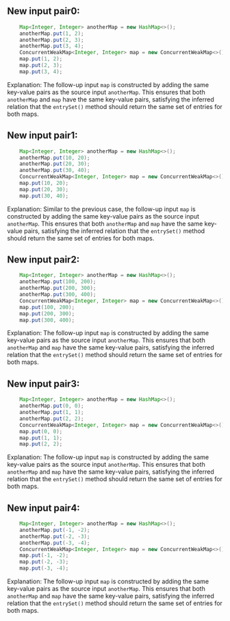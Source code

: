 ## New input pair0:
```java
    Map<Integer, Integer> anotherMap = new HashMap<>();
    anotherMap.put(1, 2);
    anotherMap.put(2, 3);
    anotherMap.put(3, 4);
    ConcurrentWeakMap<Integer, Integer> map = new ConcurrentWeakMap<>();
    map.put(1, 2);
    map.put(2, 3);
    map.put(3, 4);
```

Explanation: The follow-up input `map` is constructed by adding the same key-value pairs as the source input `anotherMap`. This ensures that both `anotherMap` and `map` have the same key-value pairs, satisfying the inferred relation that the `entrySet()` method should return the same set of entries for both maps.

## New input pair1:
```java
    Map<Integer, Integer> anotherMap = new HashMap<>();
    anotherMap.put(10, 20);
    anotherMap.put(20, 30);
    anotherMap.put(30, 40);
    ConcurrentWeakMap<Integer, Integer> map = new ConcurrentWeakMap<>();
    map.put(10, 20);
    map.put(20, 30);
    map.put(30, 40);
```

Explanation: Similar to the previous case, the follow-up input `map` is constructed by adding the same key-value pairs as the source input `anotherMap`. This ensures that both `anotherMap` and `map` have the same key-value pairs, satisfying the inferred relation that the `entrySet()` method should return the same set of entries for both maps.

## New input pair2:
```java
    Map<Integer, Integer> anotherMap = new HashMap<>();
    anotherMap.put(100, 200);
    anotherMap.put(200, 300);
    anotherMap.put(300, 400);
    ConcurrentWeakMap<Integer, Integer> map = new ConcurrentWeakMap<>();
    map.put(100, 200);
    map.put(200, 300);
    map.put(300, 400);
```

Explanation: The follow-up input `map` is constructed by adding the same key-value pairs as the source input `anotherMap`. This ensures that both `anotherMap` and `map` have the same key-value pairs, satisfying the inferred relation that the `entrySet()` method should return the same set of entries for both maps.

## New input pair3:
```java
    Map<Integer, Integer> anotherMap = new HashMap<>();
    anotherMap.put(0, 0);
    anotherMap.put(1, 1);
    anotherMap.put(2, 2);
    ConcurrentWeakMap<Integer, Integer> map = new ConcurrentWeakMap<>();
    map.put(0, 0);
    map.put(1, 1);
    map.put(2, 2);
```

Explanation: The follow-up input `map` is constructed by adding the same key-value pairs as the source input `anotherMap`. This ensures that both `anotherMap` and `map` have the same key-value pairs, satisfying the inferred relation that the `entrySet()` method should return the same set of entries for both maps.

## New input pair4:
```java
    Map<Integer, Integer> anotherMap = new HashMap<>();
    anotherMap.put(-1, -2);
    anotherMap.put(-2, -3);
    anotherMap.put(-3, -4);
    ConcurrentWeakMap<Integer, Integer> map = new ConcurrentWeakMap<>();
    map.put(-1, -2);
    map.put(-2, -3);
    map.put(-3, -4);
```

Explanation: The follow-up input `map` is constructed by adding the same key-value pairs as the source input `anotherMap`. This ensures that both `anotherMap` and `map` have the same key-value pairs, satisfying the inferred relation that the `entrySet()` method should return the same set of entries for both maps.